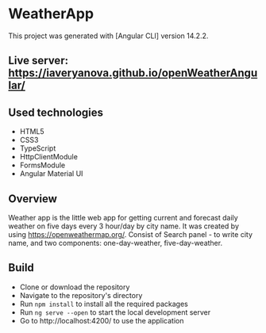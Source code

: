 # WeatherApp

This project was generated with [Angular CLI] version 14.2.2.

## Live server: https://iaveryanova.github.io/openWeatherAngular/

## Used technologies

* HTML5
* CSS3
* TypeScript
* HttpClientModule
* FormsModule
* Angular Material UI

## Overview

Weather app is the little web app for getting current and forecast daily weather on five days every 3 hour/day by city name. It was created by using https://openweathermap.org/.
Consist of Search panel - to write city name, and two components: one-day-weather, five-day-weather.

## Build

* Clone or download the repository
* Navigate to the repository's directory
* Run `npm install` to install all the required packages
* Run `ng serve --open` to start the local development server
* Go to http://localhost:4200/ to use the application

